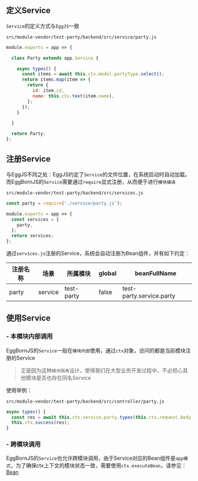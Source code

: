 ## 定义Service

`Service`的定义方式与`EggJS`一致

`src/module-vendor/test-party/backend/src/service/party.js`

``` javascript
module.exports = app => {

  class Party extends app.Service {

    async types() {
      const items = await this.ctx.model.partyType.select();
      return items.map(item => {
        return {
          id: item.id,
          name: this.ctx.text(item.name),
        };
      });
    }

  }

  return Party;
};
```

## 注册Service

与EggJS不同之处：EggJS约定了`Service`的文件位置，在系统启动时自动加载。而EggBornJS的`Service`需要通过`require`显式注册，从而便于进行`模块编译`

`src/module-vendor/test-party/backend/src/services.js`

``` javascript
const party = require('./service/party.js');

module.exports = app => {
  const services = {
    party,
  };
  return services;
};
```

通过`services.js`注册的Service，系统会自动注册为Bean组件，并有如下约定：

|注册名称|场景|所属模块|global|beanFullName|
|--|--|--|--|--|
|party|service|test-party|false|test-party.service.party|

## 使用Service

### - 本模块内部调用

EggBornJS的`Service`一般在`模块内部`使用，通过`ctx`对象，访问的都是当前模块注册的Service

> 正是因为这种`模块隔离`设计，使得我们在大型业务开发过程中，不必担心其他模块是否也存在同名Service

使用举例：

`src/module-vendor/test-party/backend/src/controller/party.js`

``` javascript
async types() {
  const res = await this.ctx.service.party.types(this.ctx.request.body);
  this.ctx.success(res);
}
```

### - 跨模块调用

EggBornJS的`Service`也允许跨模块调用，由于Service对应的Bean组件是`app模式`，为了确保ctx上下文的模块状态一致，需要使用`ctx.executeBean`，请参见：[Bean](https://cabloy.com/zh-cn/articles/bean.html#Bean_125)
